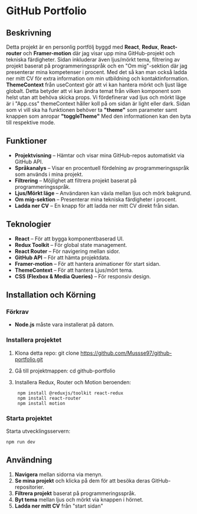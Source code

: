 # GitHub Portfolio

## Beskrivning
Detta projekt är en personlig portfölj byggd med **React**, **Redux**, **React-router** och **Framer-motion** där jag visar upp mina GitHub-projekt och tekniska färdigheter. Sidan inkluderar även ljus/mörkt tema, filtrering av projekt baserat på programmeringsspråk och en "Om mig"-sektion där jag presenterar mina kompetenser i procent.
Med det så kan man också ladda ner mitt CV för extra information om min utbildning och kontaktinformation.
**ThemeContext** från useContext gör att vi kan hantera mörkt och ljust läge globalt. Detta betyder att vi kan ändra temat från vilken komponent som helst utan att behöva skicka props.  Vi fördefinerar vad ljus och mörkt läge är i "App.css" themeContext håller koll på om sidan är light eller dark. Sidan som vi vill ska ha funktionen behöver ta **"theme"** som parameter samt knappen som anropar **"toggleTheme"** Med den informationen kan den byta till respektive mode.

## Funktioner
- **Projektvisning** – Hämtar och visar mina GitHub-repos automatiskt via GitHub API.
- **Språkanalys** – Visar en procentuell fördelning av programmeringsspråk som används i mina projekt.
- **Filtrering** – Möjlighet att filtrera projekt baserat på programmeringsspråk.
- **Ljus/Mörkt läge** – Användaren kan växla mellan ljus och mörk bakgrund.
- **Om mig-sektion** – Presenterar mina tekniska färdigheter i procent.
- **Ladda ner CV** – En knapp för att ladda ner mitt CV direkt från sidan.

## Teknologier
- **React** – För att bygga komponentbaserad UI.
- **Redux Toolkit** – För global state management.
- **React Router** – För navigering mellan sidor.
- **GitHub API** – För att hämta projektdata.
- **Framer-motion** – För att hantera animationer för start sidan.
- **ThemeContext** – För att hantera Ljus/mört tema.
- **CSS (Flexbox & Media Queries)** – För responsiv design.

## Installation och Körning
### Förkrav
- **Node.js** måste vara installerat på datorn.

### Installera projektet
1. Klona detta repo:
   git clone https://github.com/Mussse97/github-portfolio.git
   
2. Gå till projektmappen:
   cd github-portfolio
   
3. Installera Redux, Router och Motion beroenden:
   ```
    npm install @reduxjs/toolkit react-redux 
    npm install react-router 
    npm install motion 
   ```

### Starta projektet
Starta utvecklingsservern:
```
npm run dev
```

## Användning
1. **Navigera** mellan sidorna via menyn.
2. **Se mina projekt** och klicka på dem för att besöka deras GitHub-repositorier.
3. **Filtrera projekt** baserat på programmeringsspråk.
4. **Byt tema** mellan ljus och mörkt via knappen i hörnet.
5. **Ladda ner mitt CV** från "start sidan"

